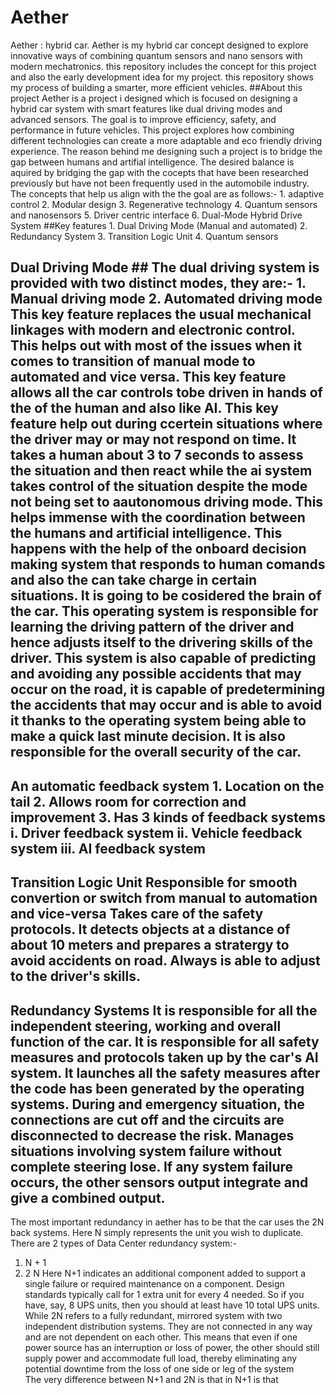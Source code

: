 # Aether
Aether : hybrid car. Aether is my hybrid car concept designed to explore innovative ways of combining quantum sensors and nano sensors with modern mechatronics. this repository includes the concept for this project and also the early development idea for my project.  this repository shows my process of building a smarter, more efficient vehicles.
##About this project                                                                                                                                                                            Aether is a project i designed which is focused on designing a hybrid car system with smart features like dual driving modes and advanced sensors. The goal is to improve efficiency, safety, and performance in future vehicles. This project explores how combining different technologies can create a more adaptable and eco friendly driving experience. The reason behind me designing such a project is to bridge the gap between humans and artifial intelligence. The desired balance is aquired by bridging the gap with the cocepts that have been researched previously but have not been frequently used in the automobile industry. The concepts that help us align with the the goal are as follows:-                                                                    1. adaptive control                                                                                                                                                                            2. Modular design                                                                                                                                                                              3. Regenerative technology                                                                                                                                                                     4. Quantum sensors and nanosensors                                                                                                                                                             5. Driver centric interface                                                                                                                                                                    6. Dual-Mode Hybrid Drive System
##Key features                                                                                                                                                                                  1. Dual Driving Mode (Manual and automated)                                                                                                                                                    2. Redundancy System                                                                                                                                                                           3. Transition Logic Unit                                                                                                                                                                       4. Quantum sensors
## Dual Driving Mode ##                                                                                                                                                                         The dual driving system is provided with two distinct modes, they are:-                                                                                                                        1. Manual driving mode                                                                                                                                                                         2. Automated driving mode                                                                                                                                                                      This key feature replaces the usual mechanical linkages with modern and electronic control. This helps out with most of the issues when it comes to transition of manual mode to automated and vice versa. This key feature allows all the car controls tobe driven in hands of the of the human and also like AI. This key feature help out during ccertein situations where the driver may or may not respond on time. It takes a human about 3 to 7 seconds to assess the situation and then react while the ai system takes control of the situation despite the mode not being set to aautonomous driving mode. This helps immense with the coordination between the humans and artificial intelligence. This happens with the help of the onboard decision making system that responds to human comands and also the can take charge in certain situations. It is going to be cosidered the brain of the car. This operating system is responsible for learning the driving pattern of the driver and hence adjusts itself to the drivering skills of the driver.                                                                   This system is also capable of predicting and avoiding any possible accidents that may occur on the road, it is capable of predetermining the accidents that may occur and is able to avoid it thanks to the operating system being able to make a quick last minute decision. It is also responsible for the overall security of the car.
## An automatic feedback system                                                                                                                                                              1. Location on the tail                                                                                                                                                                     2. Allows room for correction and improvement                                                                                                                                               3. Has 3 kinds of feedback systems                                                                                                                                                               i. Driver feedback system                                                                                                                                                                   ii. Vehicle feedback system                                                                                                                                                                 iii. AI feedback system                                                                                                                       
## Transition Logic Unit                                                                                                                                                                      Responsible for smooth convertion or switch from manual to automation and vice-versa                                                                                                       Takes care of the safety protocols. It detects objects at a distance of about 10 meters and prepares a stratergy to avoid accidents on road.                                               Always is able to adjust to the driver's skills.  
## Redundancy Systems                                                                                                                                                                          It is responsible for all the independent steering, working and overall function of the car. It is responsible for all safety measures and protocols taken up by the car's AI system. It launches all the safety measures after the code has been generated by the operating systems. During and emergency situation, the connections are cut off and the circuits are disconnected to decrease the risk. Manages situations involving system failure without complete steering lose. If any system failure occurs, the other sensors output integrate and give a combined output.                                                             
The most important redundancy in aether has to be that the  car uses the 2N back systems. Here N simply represents the unit you wish to duplicate. 
There are 2 types of Data Center redundancy system:- 
1. N + 1
2. 2 N 
Here N+1 indicates an additional component added to support a single failure or required maintenance on a component. Design standards typically call for 1 extra unit for every 4 needed. So if you have, say, 8 UPS units, then you should at least have 10 total UPS units.
While 2N refers to a fully redundant, mirrored system with two independent distribution systems. They are not connected in any way and are not dependent on each other. This means that even if one power source has an interruption or loss of power, the other should still supply power and accommodate full load, thereby eliminating any potential downtime from the loss of one side or leg of the system   
The very difference between N+1 and 2N is that in N+1 is that                                                                                                                                                                                                                                          
